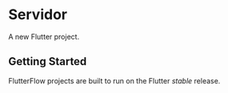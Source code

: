 # Servidor

A new Flutter project.

## Getting Started

FlutterFlow projects are built to run on the Flutter _stable_ release.
